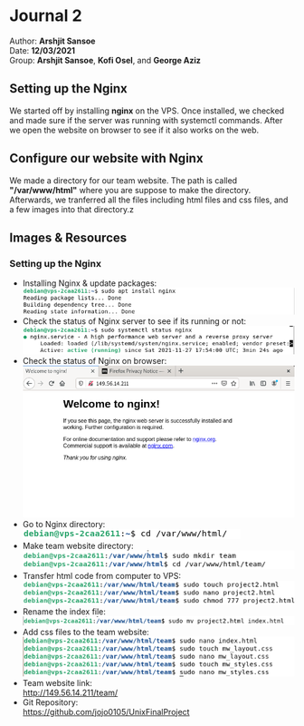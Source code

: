# Journal 2
Author: **Arshjit Sansoe**<br/>
Date: **12/03/2021**<br/>
Group: **Arshjit Sansoe**, **Kofi Osel**, and **George Aziz**
## Setting up the Nginx
We started off by installing **nginx** on the VPS. 
Once installed, we checked and made sure if the server was running with systemctl commands. 
After we open the website on browser to see if it also works on the web.
## Configure our website with Nginx
We made a directory for our team website. The path is called **"/var/www/html"** where you are suppose to make the directory. Afterwards, we tranferred all the files including html files and css files, and a few images into that directory.z
## Images & Resources
### Setting up the Nginx
- Installing Nginx & update packages:<br/>![install nginx & update packages](https://github.com/KofiOsel/gittest2/blob/master/Images/Install%20Nginx.png?raw=true)
- Check the status of Nginx server to see if its running or not:<br/>![Check nginx status](https://github.com/KofiOsel/gittest2/blob/master/Images/Check%20status%20to%20see%20if%20its%20running.png?raw=true)
- Check the status of Nginx on browser:<br/>![Check status on browser](https://github.com/KofiOsel/gittest2/blob/master/Images/Check%20on%20browser.png?raw=true)
- Go to Nginx directory:<br/>![Go to Nginx directory](https://github.com/KofiOsel/gittest2/blob/master/Images/Go%20to%20Nginx%20directory.png?raw=true)
- Make team website directory:<br/>![Make team website directory](https://github.com/KofiOsel/gittest2/blob/master/Images/Make%20team%20website%20directory.png?raw=true) 
- Transfer html code from computer to VPS:<br/>![Transfer html code](https://github.com/KofiOsel/gittest2/blob/master/Images/Transferring%20our%20html%20code%20from%20computer%20to%20VPS.png?raw=true)
- Rename the index file:<br/>![rename index file](https://github.com/KofiOsel/gittest2/blob/master/Images/renaming%20html%20file%20to%20index.png?raw=true)
- Add css files to the team website:<br/>![Add files css to the team website](https://github.com/KofiOsel/gittest2/blob/master/Images/adding%20css%20file.png?raw=true)
- Team website link:<br/>http://149.56.14.211/team/
- Git Repository:<br/>https://github.com/jojo0105/UnixFinalProject